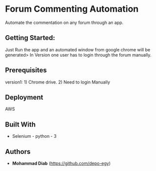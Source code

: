 # Forum Commenting Automation

Automate the commentation on any forum through an app.

## Getting Started:

Just Run the app and an automated window from google chrome will be generated> In Version one user has to login through the forum manually.

## Prerequisites

version1: 1) Chrome drive.
          2) Need to login Manually
 

## Deployment

AWS

## Built With

* Selenium - python - 3 

## Authors

* **Mohammad Diab** 
(https://github.com/depo-egy)


